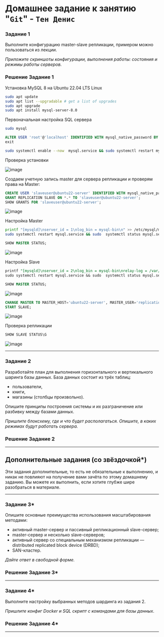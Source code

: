 # Домашнее задание к занятию "`Git`" - `Тен Денис`

### Задание 1

Выполните конфигурацию master-slave репликации, примером можно пользоваться из лекции.

*Приложите скриншоты конфигурации, выполнения работы: состояния и режимы работы серверов.*

### Решение Задание 1

Установка MySQL 8 на Ubuntu 22.04 LTS Linux

```bash
sudo apt update
sudo apt list --upgradable # get a list of upgrades
sudo apt upgrade
sudo apt install mysql-server-8.0
```
Первоначальная настройка SQL сервера

```bash
sudo mysql
```
```sql
ALTER USER 'root'@'localhost' IDENTIFIED WITH mysql_native_password BY 'My7Pass@Word_9_8A_zE';
exit
```
```bash
sudo systemctl enable --now  mysql.service && sudo systemctl restart mysql.service && sudo  systemctl status mysql.service
```
Проверка установки

![image](https://github.com/killakazzak/12-06-sdb-hw/assets/32342205/6670bd39-f75b-4b0a-9261-544a69e1e4ac)

Создаем учетную запись master для сервера репликации и проверям права на Master:
```sql
CREATE USER 'slaveuser@ubuntu22-server' IDENTIFIED WITH mysql_native_password BY 'My7Pass@Word_9_8A_zE';
GRANT REPLICATION SLAVE ON *.* TO 'slaveuser@ubuntu22-server';
SHOW GRANTS FOR 'slaveuser@ubuntu22-server';
```
![image](https://github.com/killakazzak/12-06-sdb-hw/assets/32342205/8aebc281-fe3b-4577-bd69-146678e5053d)

Настройка Master

```bash
printf "[mysqld]\nserver_id = 1\nlog_bin = mysql-bin\n" >> /etc/mysql/my.cnf
sudo systemctl restart mysql.service && sudo  systemctl status mysql.service
```

```sql
SHOW MASTER STATUS;
```

![image](https://github.com/killakazzak/12-06-sdb-hw/assets/32342205/f1577d0f-5539-4832-8933-14199e091882)

Настройка Slave

```sql
printf "[mysqld]\nserver_id = 2\nlog_bin = mysql-bin\nrelay-log = /var/lib/mysql/mysql-relay-bin\nrelay-log-index = /var/lib/mysql/mysql-relay-bin.index\nread_only = 1\n" >> /etc/mysql/my.cnf
sudo systemctl restart mysql.service && sudo  systemctl status mysql.service
```


```sql
SHOW MASTER STATUS;
```
![image](https://github.com/killakazzak/12-06-sdb-hw/assets/32342205/1b858974-a69f-417d-bb27-695049d4f970)

```sql
CHANGE MASTER TO MASTER_HOST='ubuntu22-server', MASTER_USER='replication', MASTER_LOG_FILE='mysql-bin.000001', MASTER_LOG_POS=157;
START SLAVE;
```
![image](https://github.com/killakazzak/12-06-sdb-hw/assets/32342205/ec0fafa2-5986-41ee-8072-7fc07d2b2a98)

Проверка репликации

```sql
SHOW SLAVE STATUS\G
```
![image](https://github.com/killakazzak/12-06-sdb-hw/assets/32342205/ab6a902f-78b9-4288-8c59-b059fa0fea3d)

---

### Задание 2

Разработайте план для выполнения горизонтального и вертикального шаринга базы данных. База данных состоит из трёх таблиц: 

- пользователи, 
- книги, 
- магазины (столбцы произвольно). 

Опишите принципы построения системы и их разграничение или разбивку между базами данных.

*Пришлите блоксхему, где и что будет располагаться. Опишите, в каких режимах будут работать сервера.* 

### Решение Задание 2

---

## Дополнительные задания (со звёздочкой*)
Эти задания дополнительные, то есть не обязательные к выполнению, и никак не повлияют на получение вами зачёта по этому домашнему заданию. Вы можете их выполнить, если хотите глубже шире разобраться в материале.

---

### Задание 3* 

Опишите основные преимущества использования масштабирования методами:

- активный master-сервер и пассивный репликационный slave-сервер; 
- master-сервер и несколько slave-серверов;
- активный сервер со специальным механизмом репликации — distributed replicated block device (DRBD);
- SAN-кластер.

*Дайте ответ в свободной форме.*

### Решение Задание 3* 

---

### Задание 4*

Выполните настройку выбранных методов шардинга из задания 2.

*Пришлите конфиг Docker и SQL скрипт с командами для базы данных*.

### Решение Задание 4*

---

